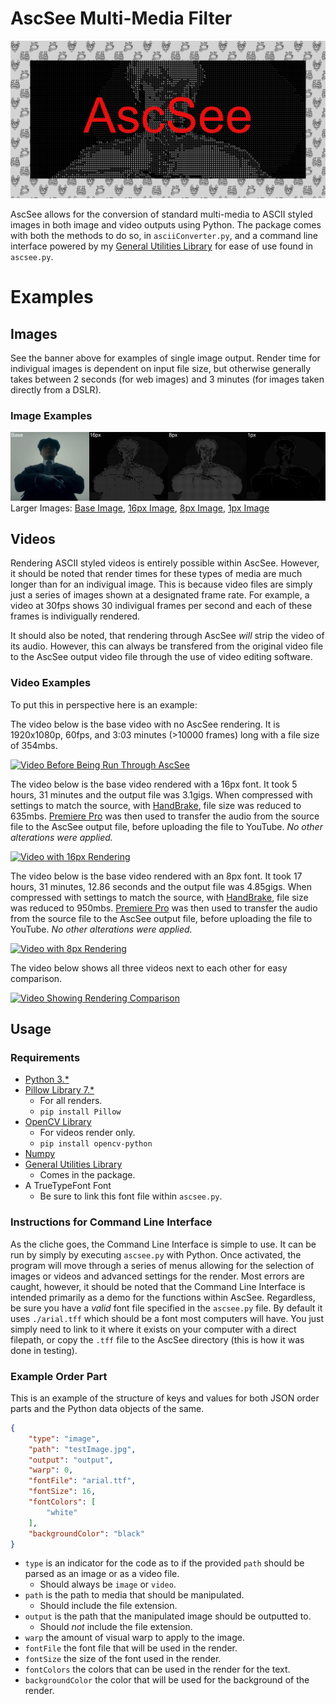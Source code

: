 # AscSee Multi-Media Filter
![AscSee Social Image](./DemoImages/social.jpg)

AscSee allows for the conversion of standard multi-media to ASCII styled images in both image and video outputs using Python.
The package comes with both the methods to do so, in `asciiConverter.py`, and a command line interface powered by my [General Utilities Library](https://github.com/maximombro/Python-General-Utilities) for ease of use found in `ascsee.py`.

# Examples
## Images
See the banner above for examples of single image output.
Render time for indivigual images is dependent on input file size, but otherwise generally takes between 2 seconds (for web images) and 3 minutes (for images taken directly from a DSLR).

### Image Examples
![Comparison of Font Sizes on the Output Render](./DemoImages/FontSizeComparison.jpg)
Larger Images: [Base Image](./DemoImages/imageBase.png), [16px Image](./DemoImages/image16.png), [8px Image](./DemoImages/image8.png), [1px Image](./DemoImages/image1.png)

## Videos
Rendering ASCII styled videos is entirely possible within AscSee.
However, it should be noted that render times for these types of media are much longer than for an indivigual image. This is because video files are simply just a series of images shown at a designated frame rate. For example, a video at 30fps shows 30 indivigual frames per second and each of these frames is indivigually rendered.

It should also be noted, that rendering through AscSee _will_ strip the video of its audio. However, this can always be transfered from the original video file to the AscSee output video file through the use of video editing software.

### Video Examples
To put this in perspective here is an example:

The video below is the base video with no AscSee rendering. It is 1920x1080p, 60fps, and 3:03 minutes (>10000 frames) long with a file size of 354mbs.

[![Video Before Being Run Through AscSee](http://img.youtube.com/vi/dA6JgSP_CHE/0.jpg)](https://youtu.be/dA6JgSP_CHE)

The video below is the base video rendered with a 16px font. It took 5 hours, 31 minutes and the output file was 3.1gigs. When compressed with settings to match the source, with [HandBrake](https://handbrake.fr/), file size was reduced to 635mbs. [Premiere Pro](https://www.adobe.com/products/premiere.html) was then used to transfer the audio from the source file to the AscSee output file, before uploading the file to YouTube. _No other alterations were applied._

[![Video with 16px Rendering](http://img.youtube.com/vi/KaoTze7lNpc/0.jpg)](https://youtu.be/KaoTze7lNpc)

The video below is the base video rendered with an 8px font. It took 17 hours, 31 minutes, 12.86 seconds and the output file was 4.85gigs. When compressed with settings to match the source, with [HandBrake](https://handbrake.fr/), file size was reduced to 950mbs. [Premiere Pro](https://www.adobe.com/products/premiere.html) was then used to transfer the audio from the source file to the AscSee output file, before uploading the file to YouTube. _No other alterations were applied._

[![Video with 8px Rendering](http://img.youtube.com/vi/ihUtVyx3fqE/0.jpg)](https://youtu.be/ihUtVyx3fqE)

The video below shows all three videos next to each other for easy comparison.

[![Video Showing Rendering Comparison](http://img.youtube.com/vi/TPwV90AqXS8/0.jpg)](https://youtu.be/TPwV90AqXS8)

## Usage
### Requirements
* [Python 3.*](https://www.python.org/downloads/)
* [Pillow Library 7.*](https://pillow.readthedocs.io/en/stable/)
    * For all renders.
    * `pip install Pillow`
* [OpenCV Library](https://opencv-python-tutroals.readthedocs.io/en/latest/py_tutorials/py_tutorials.html)
    * For videos render only.
    * `pip install opencv-python`
* [Numpy](https://numpy.org/)
* [General Utilities Library](https://github.com/maximombro/Python-General-Utilities)
    * Comes in the package.
* A TrueTypeFont Font
    * Be sure to link this font file within `ascsee.py`.

### Instructions for Command Line Interface
As the cliche goes, the Command Line Interface is simple to use. It can be run by simply by executing `ascsee.py` with Python. Once activated, the program will move through a series of menus allowing for the selection of images or videos and advanced settings for the render. Most errors are caught, however, it should be noted that the Command Line Interface is intended primarily as a demo for the functions within AscSee.
Regardless, be sure you have a _valid_ font file specified in the `ascsee.py` file. By default it uses `./arial.tff` which should be a font most computers will have. You just simply need to link to it where it exists on your computer with a direct filepath, or copy the `.tff` file to the AscSee directory (this is how it was done in testing).

### Example Order Part
This is an example of the structure of keys and values for both JSON order parts and the Python data objects of the same.
```JSON
{
    "type": "image",
    "path": "testImage.jpg",
    "output": "output",
    "warp": 0,
    "fontFile": "arial.ttf",
    "fontSize": 16,
    "fontColors": [
        "white"
    ],
    "backgroundColor": "black"
}
```
* `type` is an indicator for the code as to if the provided `path` should be parsed as an image or as a video file.
    * Should always be `image` or `video`.
* `path` is the path to media that should be manipulated.
    * Should include the file extension.
* `output` is the path that the manipulated image should be outputted to.
    * Should _not_ include the file extension.
* `warp` the amount of visual warp to apply to the image.
* `fontFile` the font file that will be used in the render.
* `fontSize` the size of the font used in the render.
* `fontColors` the colors that can be used in the render for the text.
* `backgroundColor` the color that will be used for the background of the render.
